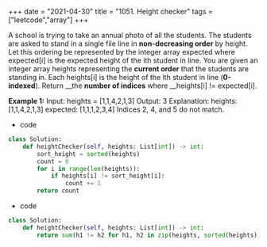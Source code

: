 +++ 
date = "2021-04-30"
title = "1051. Height checker"
tags = ["leetcode","array"]
+++

A school is trying to take an annual photo of all the students. The students are asked to stand in a single file line in **non-decreasing order** by height. Let this ordering be represented by the integer array expected where expected[i] is the expected height of the ith student in line.
You are given an integer array heights representing the **current order** that the students are standing in. Each heights[i] is the height of the ith student in line (**0-indexed**).
Return __the **number of indices** where __heights[i] != expected[i].
 
**Example 1:**
Input: heights = [1,1,4,2,1,3] Output: 3 Explanation: heights: [1,1,4,2,1,3] expected: [1,1,1,2,3,4] Indices 2, 4, and 5 do not match.

- code
```py
class Solution:
    def heightChecker(self, heights: List[int]) -> int:
        sort_height = sorted(heights)
        count = 0
        for i in range(len(heights)):
            if heights[i] != sort_height[i]:
                count += 1
        return count

```
- code
```py
class Solution:
    def heightChecker(self, heights: List[int]) -> int:
        return sum(h1 != h2 for h1, h2 in zip(heights, sorted(heights)))
```
